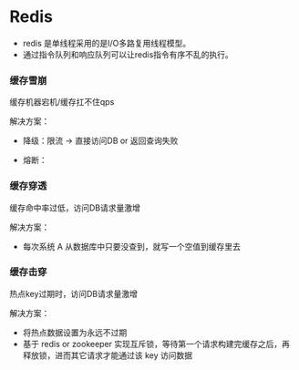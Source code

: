 # Redis



- redis 是单线程采用的是I/O多路复用线程模型。
- 通过指令队列和响应队列可以让redis指令有序不乱的执行。

### 缓存雪崩

缓存机器宕机/缓存扛不住qps

解决方案：

- 降级：限流 -> 直接访问DB or 返回查询失败

- 熔断：

  

### 缓存穿透

缓存命中率过低，访问DB请求量激增

解决方案：

- 每次系统 A 从数据库中只要没查到，就写一个空值到缓存里去



### 缓存击穿

热点key过期时，访问DB请求量激增

解决方案：

- 将热点数据设置为永远不过期
- 基于 redis or zookeeper 实现互斥锁，等待第一个请求构建完缓存之后，再释放锁，进而其它请求才能通过该 key 访问数据

